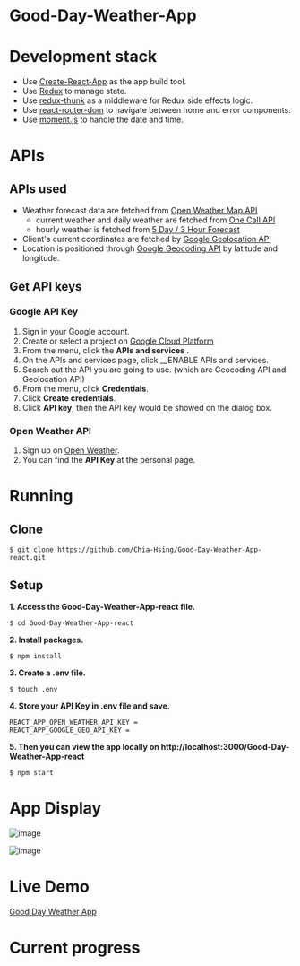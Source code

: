 # Good-Day-Weather-App

# Development stack
- Use [Create-React-App](https://create-react-app.dev/) as the app build tool.
- Use [Redux](https://redux.js.org/) to manage state.
- Use [redux-thunk](https://github.com/reduxjs/redux-thunk) as a middleware for Redux side effects logic.
- Use [react-router-dom](https://github.com/ReactTraining/react-router/tree/master/packages/react-router-dom) to navigate between home and error components.
- Use [moment.js](https://momentjs.com/) to handle the date and time.

# APIs

## APIs used
  - Weather forecast data are fetched from [Open Weather Map API](https://openweathermap.org/api)
    - current weather and daily weather are fetched from [One Call API](https://openweathermap.org/api/one-call-api)
    - hourly weather is fetched from [5 Day / 3 Hour Forecast](https://openweathermap.org/forecast5)
  - Client's current coordinates are fetched by [Google Geolocation API](https://developers.google.com/maps/documentation/geolocation/overview)
  - Location is positioned through [Google Geocoding API](https://developers.google.com/maps/documentation/geocoding/overview) by latitude and longitude.
## Get API keys
  ### Google API Key
  1. Sign in your Google account.
  2. Create or select a project on [Google Cloud Platform](https://console.developers.google.com/)
  3. From the menu, click the __APIs and services__ .
  4. On the APIs and services page, click __ENABLE APIs and services.
  5. Search out the API you are going to use. (which are Geocoding API and Geolocation API)
  6. From the menu, click __Credentials__.
  7. Click __Create credentials__.
  8. Click __API key__, then the API key would be showed on the dialog box.
  ### Open Weather API
  1. Sign up on [Open Weather](https://home.openweathermap.org/).
  2. You can find the __API Key__ at the personal page.

# Running
## Clone
```
$ git clone https://github.com/Chia-Hsing/Good-Day-Weather-App-react.git
```
  
## Setup
**1. Access the Good-Day-Weather-App-react file.**
```
$ cd Good-Day-Weather-App-react
```
**2. Install packages.**
```
$ npm install
```
**3. Create a .env file.**
```
$ touch .env
```
**4. Store your API Key in .env file and save.**
```
REACT_APP_OPEN_WEATHER_API_KEY = 
REACT_APP_GOOGLE_GEO_API_KEY = 
```
**5. Then you can view the app locally on http://localhost:3000/Good-Day-Weather-App-react**
```
$ npm start
```
# App Display

![image](https://github.com/Chia-Hsing/Good-Day-Weather-App-react/blob/master/src/img/1.png)

![image](https://github.com/Chia-Hsing/Good-Day-Weather-App-react/blob/master/src/img/2.png)

# Live Demo

[Good Day Weather App](https://chia-hsing.github.io/Good-Day-Weather-App-react/)

# Current progress
